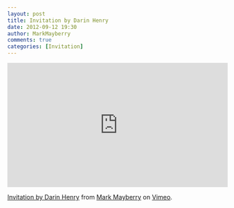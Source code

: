 ```yaml
---
layout: post
title: Invitation by Darin Henry
date: 2012-09-12 19:30
author: MarkMayberry
comments: true
categories: [Invitation]
---
```

<iframe src="http://player.vimeo.com/video/49712763" width="500" height="282" frameborder="0" webkitAllowFullScreen mozallowfullscreen allowFullScreen></iframe> <p><a href="http://vimeo.com/49712763">Invitation by Darin Henry</a> from <a href="http://vimeo.com/user12881872">Mark Mayberry</a> on <a href="http://vimeo.com">Vimeo</a>.</p>
